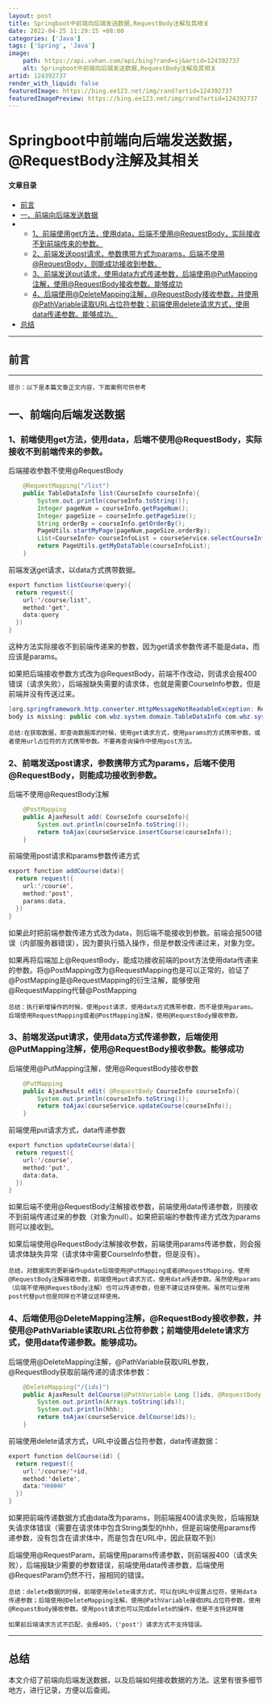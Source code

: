 ```yaml
---
layout: post
title: Springboot中前端向后端发送数据,RequestBody注解及其相关
date: 2022-04-25 11:29:15 +08:00
categories: ['Java']
tags: ['Spring', 'Java']
image:
    path: https://api.vvhan.com/api/bing?rand=sj&artid=124392737
    alt: Springboot中前端向后端发送数据,RequestBody注解及其相关
artid: 124392737
render_with_liquid: false
featuredImage: https://bing.ee123.net/img/rand?artid=124392737
featuredImagePreview: https://bing.ee123.net/img/rand?artid=124392737
---
```


# Springboot中前端向后端发送数据，@RequestBody注解及其相关

#### 文章目录

* [前言](#_6)
* [一、前端向后端发送数据](#_12)
* + [1、前端使用get方法，使用data，后端不使用@RequestBody，实际接收不到前端传来的参数。](#1getdataRequestBody_13)
  + [2、前端发送post请求，参数携带方式为params，后端不使用@RequestBody，则能成功接收到参数。](#2postparamsRequestBody_48)
  + [3、前端发送put请求，使用data方式传递参数，后端使用@PutMapping注解，使用@RequestBody接收参数。能够成功](#3putdataPutMappingRequestBody_74)
  + [4、后端使用@DeleteMapping注解，@RequestBody接收参数，并使用@PathVariable读取URL占位符参数；前端使用delete请求方式，使用data传递参数。能够成功。](#4DeleteMappingRequestBodyPathVariableURLdeletedata_101)
* [总结](#_132)

---

## 前言

---

`提示：以下是本篇文章正文内容，下面案例可供参考`

## 一、前端向后端发送数据

### 1、前端使用get方法，使用data，后端不使用@RequestBody，实际接收不到前端传来的参数。

后端接收参数不使用@RequestBody

```java
    @RequestMapping("/list")
    public TableDataInfo list(CourseInfo courseInfo){
        System.out.println(courseInfo.toString());
        Integer pageNum = courseInfo.getPageNum();
        Integer pageSize = courseInfo.getPageSize();
        String orderBy = courseInfo.getOrderBy();
        PageUtils.startMyPage(pageNum,pageSize,orderBy);
        List<CourseInfo> courseInfoList = courseService.selectCourseInfoList(courseInfo);
        return PageUtils.getMyDataTable(courseInfoList);
    }

```

前端发送get请求，以data方式携带数据。

```java
export function listCourse(query){
  return request({
    url:'/course/list',
    method:'get',
    data:query
  })
}

```

这种方法实际接收不到前端传递来的参数，因为get请求参数传递不能是data，而应该是params。
  
如果把后端接收参数方式改为@RequestBody，前端不作改动，则请求会报400错误（请求失败），后端报缺失需要的请求体，也就是需要CourseInfo参数，但是前端并没有传送过来。

```java
[org.springframework.http.converter.HttpMessageNotReadableException: Required request 
body is missing: public com.wbz.system.domain.TableDataInfo com.wbz.system.controller.CourseController.list(com.wbz.system.domain.CourseInfo)

```

`总结:在获取数据，即查询数据库的时候，使用get请求方式，使用params的方式携带参数，或者使用url占位符的方式携带参数。不要再查询操作中使用post方法。`

### 2、前端发送post请求，参数携带方式为params，后端不使用@RequestBody，则能成功接收到参数。

后端不使用@RequestBody注解

```java
    @PostMapping
    public AjaxResult add( CourseInfo courseInfo){
        System.out.println(courseInfo.toString());
        return toAjax(courseService.insertCourse(courseInfo));
    }

```

前端使用post请求和params参数传递方式

```java
export function addCourse(data){
  return request({
    url:'/course',
    method:'post',
    params:data,
  })
}

```

如果此时把前端参数传递方式改为data，则后端不能接收到参数。前端会报500错误（内部服务器错误），因为要执行插入操作，但是参数没传递过来，对象为空。
  
如果再将后端加上@RequestBody，能成功接收前端的post方法使用data传递来的参数。将@PostMapping改为@RequestMapping也是可以正常的，验证了@PostMapping是@RequestMapping的衍生注解，能够使用@RequestMapping代替@PostMapping

`总结：执行新增操作的时候，使用post请求，使用data方式携带参数，而不是使用params。后端使用RequestMapping或者@PostMapping注解，使用@RequestBody接收参数。`

### 3、前端发送put请求，使用data方式传递参数，后端使用@PutMapping注解，使用@RequestBody接收参数。能够成功

后端使用@PutMapping注解，使用@RequestBody接收参数

```java
    @PutMapping
    public AjaxResult edit( @RequestBody CourseInfo courseInfo){
        System.out.println(courseInfo.toString());
        return toAjax(courseService.updateCourse(courseInfo));
    }

```

前端使用put请求方式，data传递参数

```java
export function updateCourse(data){
  return request({
    url:'/course',
    method:'put',
    data:data,
  })
}

```

如果后端不使用@RequestBody注解接收参数，前端使用data传递参数，则接收不到前端传递过来的参数（对象为null）。如果把前端的参数传递方式改为params则可以接收到。
  
如果后端使用@RequestBody注解接收参数，前端使用params传递参数，则会报请求体缺失异常（请求体中需要CourseInfo参数，但是没有）。
  
`总结，对数据库的更新操作update后端使用@PutMapping或者@RequestMapping，使用@RequestBody注解接收参数，前端使用put请求方式，使用data传递参数。虽然使用params（后端不使用@RequestBody注解）也可以传递参数，但是不建议这样使用。虽然可以使用post代替put但是同样也不建议这样使用。`

### 4、后端使用@DeleteMapping注解，@RequestBody接收参数，并使用@PathVariable读取URL占位符参数；前端使用delete请求方式，使用data传递参数。能够成功。

后端使用@DeleteMapping注解，@PathVariable获取URL参数，@RequestBody获取前端传递的请求体参数：

```java
    @DeleteMapping("/{ids}")
    public AjaxResult delCourse(@PathVariable Long []ids, @RequestBody String hhh){
        System.out.println(Arrays.toString(ids));
        System.out.println(hhh);
        return toAjax(courseService.delCourse(ids));
    }

```

前端使用delete请求方式，URL中设置占位符参数，data传递数据：

```java
export function delCourse(id) {
  return request({
    url:'/course/'+id,
    method:'delete',
    data:"HHHHH"
  })
}

```

如果把前端传递数据方式由data改为params，则前端报400请求失败，后端报缺失请求体错误（需要在请求体中包含String类型的hhh，但是前端使用params传递参数，没有包含在请求体中，而是包含在URL中，因此获取不到）
  
后端使用@RequestParam，前端使用params传递参数，则前端报400（请求失败），后端报缺少需要的参数错误，前端使用data传递参数，后端使用@RequestParam仍然不行，报相同的错误。

`总结：delete数据的时候，前端使用delete请求方式，可以在URL中设置占位符，使用data传递参数；后端使用@DeleteMapping注解，使用@PathVariable接收URL占位符参数，使用@RequestBody接收参数。使用post请求也可以完成delete的操作，但是不支持这样做`

`如果前后端请求方式不匹配，会报405，（'post'）请求方式不支持错误。`

---

## 总结

本文介绍了前端向后端发送数据，以及后端如何接收数据的方法。这里有很多细节地方，进行记录，方便以后查阅。